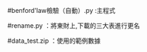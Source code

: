 #benford'law檢驗（自動）.py	:主程式

#rename.py                 ：將東財上,下載的三大表進行更名

#data_test.zip             ：使用的範例數據
